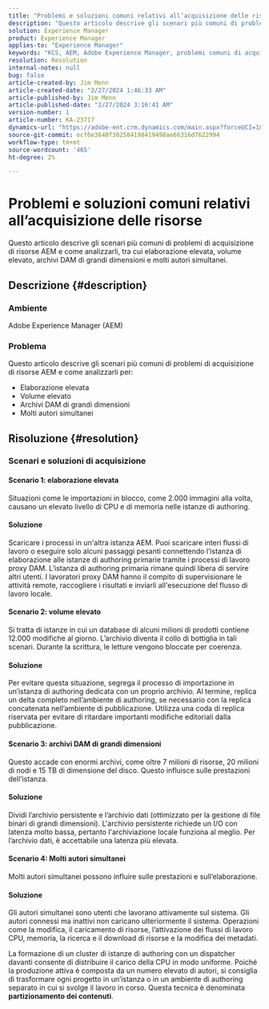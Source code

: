 ```yaml
---
title: "Problemi e soluzioni comuni relativi all’acquisizione delle risorse"
description: "Questo articolo descrive gli scenari più comuni di problemi relativi all’acquisizione di risorse AEM e come analizzarli."
solution: Experience Manager
product: Experience Manager
applies-to: "Experience Manager"
keywords: "KCS, AEM, Adobe Experience Manager, problemi comuni di acquisizione delle risorse, soluzioni, risoluzione dei problemi, partizionamento dei contenuti, elaborazione elevata, volume elevato, archivi DAM di grandi dimensioni, molti autori simultanei"
resolution: Resolution
internal-notes: null
bug: false
article-created-by: Jim Menn
article-created-date: "2/27/2024 1:46:33 AM"
article-published-by: Jim Menn
article-published-date: "2/27/2024 3:16:41 AM"
version-number: 1
article-number: KA-23717
dynamics-url: "https://adobe-ent.crm.dynamics.com/main.aspx?forceUCI=1&pagetype=entityrecord&etn=knowledgearticle&id=d7ee0108-12d5-ee11-9079-6045bd006268"
source-git-commit: ecf6e3640f302584198419498ae66316d7622994
workflow-type: tm+mt
source-wordcount: '465'
ht-degree: 2%

---
```


# Problemi e soluzioni comuni relativi all’acquisizione delle risorse


Questo articolo descrive gli scenari più comuni di problemi di acquisizione di risorse AEM e come analizzarli, tra cui elaborazione elevata, volume elevato, archivi DAM di grandi dimensioni e molti autori simultanei.

## Descrizione {#description}


### Ambiente

Adobe Experience Manager (AEM)

### Problema

Questo articolo descrive gli scenari più comuni di problemi di acquisizione di risorse AEM e come analizzarli per:

- Elaborazione elevata
- Volume elevato
- Archivi DAM di grandi dimensioni
- Molti autori simultanei



## Risoluzione {#resolution}


### Scenari e soluzioni di acquisizione

#### Scenario 1: elaborazione elevata

Situazioni come le importazioni in blocco, come 2.000 immagini alla volta, causano un elevato livello di CPU e di memoria nelle istanze di authoring.

#### Soluzione

Scaricare i processi in un&#39;altra istanza AEM. Puoi scaricare interi flussi di lavoro o eseguire solo alcuni passaggi pesanti connettendo l’istanza di elaborazione alle istanze di authoring primarie tramite i processi di lavoro proxy DAM. L’istanza di authoring primaria rimane quindi libera di servire altri utenti. I lavoratori proxy DAM hanno il compito di supervisionare le attività remote, raccogliere i risultati e inviarli all&#39;esecuzione del flusso di lavoro locale.

#### Scenario 2: volume elevato&#x200B;

Si tratta di istanze in cui un database di alcuni milioni di prodotti contiene 12.000 modifiche al giorno. L’archivio diventa il collo di bottiglia in tali scenari. Durante la scrittura, le letture vengono bloccate per coerenza.

#### Soluzione

Per evitare questa situazione, segrega il processo di importazione in un’istanza di authoring dedicata con un proprio archivio. Al termine, replica un delta completo nell’ambiente di authoring, se necessario con la replica concatenata nell’ambiente di pubblicazione. Utilizza una coda di replica riservata per evitare di ritardare importanti modifiche editoriali dalla pubblicazione.

#### Scenario 3: archivi DAM di grandi dimensioni

Questo accade con enormi archivi, come oltre 7 milioni di risorse, 20 milioni di nodi e 15 TB di dimensione del disco. Questo influisce sulle prestazioni dell’istanza.

#### Soluzione

Dividi l’archivio persistente e l’archivio dati (ottimizzato per la gestione di file binari di grandi dimensioni). L&#39;archivio persistente richiede un I/O con latenza molto bassa, pertanto l&#39;archiviazione locale funziona al meglio. Per l’archivio dati, è accettabile una latenza più elevata.

#### Scenario 4: Molti autori simultanei

Molti autori simultanei possono influire sulle prestazioni e sull’elaborazione.

#### Soluzione

Gli autori simultanei sono utenti che lavorano attivamente sul sistema. Gli autori connessi ma inattivi non caricano ulteriormente il sistema. Operazioni come la modifica, il caricamento di risorse, l’attivazione dei flussi di lavoro CPU, memoria, la ricerca e il download di risorse e la modifica dei metadati.

La formazione di un cluster di istanze di authoring con un dispatcher davanti consente di distribuire il carico della CPU in modo uniforme. Poiché la produzione attiva è composta da un numero elevato di autori, si consiglia di trasformare ogni progetto in un’istanza o in un ambiente di authoring separato in cui si svolge il lavoro in corso. Questa tecnica è denominata <b>partizionamento dei contenuti</b>.
